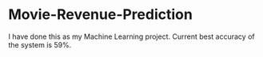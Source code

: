 # Movie-Revenue-Prediction
I have done this as my Machine Learning project. Current best accuracy of the system is 59%. 
